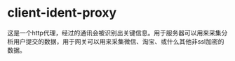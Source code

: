 client-ident-proxy
==================

这是一个http代理，经过的通讯会被识别出关键信息。用于服务器可以用来采集分析用户提交的数据，用于网关可以用来采集微信、淘宝、或什么其他非ssl加密的数据。

